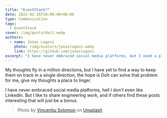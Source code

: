 ```yaml
---
title: "EventStack?"
date: 2022-02-26T10:00:00+00:00
type: Communication
tags:
  - EventStack
cover: /img/posts/doit.webp
authors:
  - name: Jonas Lagoni
    photo: /img/avatars/jonaslagoni.webp
    link: https://github.com/jonaslagoni
excerpt: "I have never embraced social media platforms, but I need a place where my thoughts can linger."
---
```


My thoughts fly in a million directions, but I have yet to find a way to keep them on track in a single direction, the hope is DoIt can solve that problem for me, give my thoughts a place to linger.

I have never embraced social media platforms, hell I don't even like LinkedIn. But I like to share engineering work, and if others find these posts interesting that will just be a bonus.

> Photo by <a href="https://unsplash.com/@vincentiu?utm_source=unsplash&utm_medium=referral&utm_content=creditCopyText">Vincentiu Solomon</a> on <a href="https://unsplash.com/s/photos/complexity?utm_source=unsplash&utm_medium=referral&utm_content=creditCopyText">Unsplash</a>
  